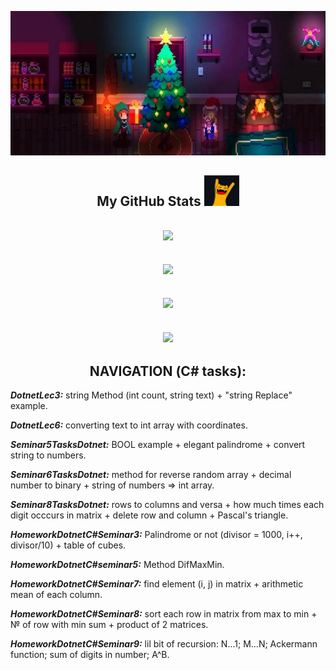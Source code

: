 <p align="center">
  <img src="chritmas1.jpg" />
</p align="center">
  


<h2 align="center">
  My GitHub Stats <img src="2022-10-25_11-54-39.png">
</h2>

<h2 align="center">
  <img  src = "https://github-readme-stats.vercel.app/api?username=VikkMoor&theme=great-gatsby&show_icons=true">
</h2>  
  
<h2 align="center">
  <img  src = "https://github-readme-stats.vercel.app/api/top-langs/?username=VikkMoor&theme=great-gatsby&layout=compact">
</h2>

<h2 align="center">
  <img src = "https://github-readme-streak-stats.herokuapp.com/?user=VikkMoor&show_icons=true&locale=en&layout=compact&theme=great-gatsby&line_height=0">
</h2>

<h2 align="center">
  <img src="https://media3.giphy.com/media/3ohhwyiB8a06gIuIoM/200w.webp" width="200">
</h2>

<h2 align="center">
  NAVIGATION (С# tasks):
</h2>

***DotnetLec3:*** string Method (int count, string text) + "string Replace" example.

***DotnetLec6:*** converting text to int array with coordinates.

***Seminar5TasksDotnet:*** BOOL example + elegant palindrome + convert string to numbers.

***Seminar6TasksDotnet:*** method for reverse random array + decimal number to binary + string of numbers => int array.

***Seminar8TasksDotnet:*** rows to columns and versa + how much times each digit occcurs in matrix + delete row and column + Pascal's triangle.

***HomeworkDotnetC#Seminar3:*** Palindrome or not (divisor = 1000, i++, divisor/10) + table of cubes.

***HomeworkDotnetC#seminar5:*** Method DifMaxMin.

***HomeworkDotnetC#Seminar7:*** find element (i, j) in matrix + arithmetic mean of each column.

***HomeworkDotnetC#Seminar8:*** sort each row in matrix from max to min + № of row with min sum + product of 2 matrices.

***HomeworkDotnetC#Seminar9:*** lil bit of recursion: N...1; M...N; Ackermann function; sum of digits in number; A^B.
